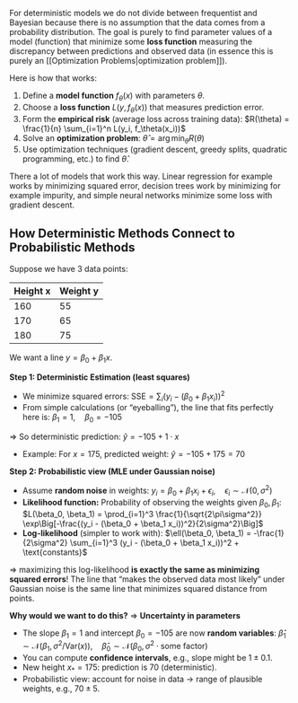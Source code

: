 For deterministic models we do not divide between frequentist and Bayesian because there is no assumption that the data comes from a probability distribution. The goal is purely to find parameter values of a model (function) that minimize some **loss function** measuring the discrepancy between predictions and observed data (in essence this is purely an [[Optimization Problems|optimization problem]]).

Here is how that works:
1. Define a **model function** $f_\theta(x)$ with parameters $\theta$.
2. Choose a **loss function** $L(y, f_\theta(x))$ that measures prediction error.
3. Form the **empirical risk** (average loss across training data):
	$R(\theta) = \frac{1}{n} \sum_{i=1}^n L(y_i, f_\theta(x_i))$
4. Solve an **optimization problem**:
	$\hat{\theta} = \arg \min_\theta R(\theta)$
5. Use optimization techniques (gradient descent, greedy splits, quadratic programming, etc.) to find $\hat{\theta}$.

There a lot of models that work this way. Linear regression for example works by minimizing squared error, decision trees work by minimizing for example impurity, and simple neural networks minimize some loss with gradient descent. 
## How Deterministic Methods Connect to Probabilistic Methods
Suppose we have 3 data points: 

| **Height** x | **Weight** y |
| ------------ | ------------ |
| 160          | 55           |
| 170          | 65           |
| 180          | 75           |

We want a line $y = \beta_0 + \beta_1 x$.

**Step 1: Deterministic Estimation (least squares)**
- We minimize squared errors:
	$\text{SSE} = \sum_i (y_i - (\beta_0 + \beta_1 x_i))^2$
- From simple calculations (or “eyeballing”), the line that fits perfectly here is:
	$\beta_1 = 1, \quad \beta_0 = -105$
	
=> So deterministic prediction: $\hat{y} = -105 + 1 \cdot x$
- Example: For $x = 175$, predicted weight:
	$\hat{y} = -105 + 175 = 70$

**Step 2: Probabilistic view (MLE under Gaussian noise)**
- Assume **random noise** in weights:
	$y_i = \beta_0 + \beta_1 x_i + \epsilon_i, \quad \epsilon_i \sim \mathcal{N}(0, \sigma^2)$
- **Likelihood function:** Probability of observing the weights given $\beta_0, \beta_1$:
	$L(\beta_0, \beta_1) = \prod_{i=1}^3 \frac{1}{\sqrt{2\pi\sigma^2}} \exp\Big[-\frac{(y_i - (\beta_0 + \beta_1 x_i))^2}{2\sigma^2}\Big]$
- **Log-likelihood** (simpler to work with):
	$\ell(\beta_0, \beta_1) = -\frac{1}{2\sigma^2} \sum_{i=1}^3 (y_i - (\beta_0 + \beta_1 x_i))^2 + \text{constants}$
 
 => maximizing this log-likelihood **is exactly the same as minimizing squared errors**! The line that “makes the observed data most likely” under Gaussian noise is the same line that minimizes squared distance from points.

**Why would we want to do this?** => **Uncertainty in parameters**
- The slope $\beta_1 = 1$ and intercept $\beta_0 = -105$ are now **random variables**:
	$\hat{\beta}_1 \sim \mathcal{N}(\beta_1, \sigma^2 / \text{Var}(x)), \quad \hat{\beta}_0 \sim \mathcal{N}(\beta_0, \sigma^2 \cdot \text{some factor})$
- You can compute **confidence intervals**, e.g., slope might be $1 \pm 0.1$.
- New height $x_*=175$: prediction is $70$ (deterministic).
- Probabilistic view: account for noise in data → range of plausible weights, e.g., $70 \pm 5$.

